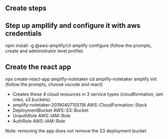 ## Create steps

## Step up ampllify and configure it with aws credentials

npm install -g @aws-amplify/cli
amplify configure
(follow the prompts, create and administrator level profile)

## Create the react app

npx create-react-app amplify-notetaker
cd amplify-notetaker
amplify init
(follow the prompts, choose vscode and react)

- Creates these 4 cloud resources in 3 service types (cloudformation, iam roles, s3 buckets):
- amplify-notetaker-20190407105118 AWS::CloudFormation::Stack
- DeploymentBucket AWS::S3::Bucket
- UnauthRole AWS::IAM::Role
- AuthRole AWS::IAM::Role

Note: removing the app does not remove the S3 deployment bucket
